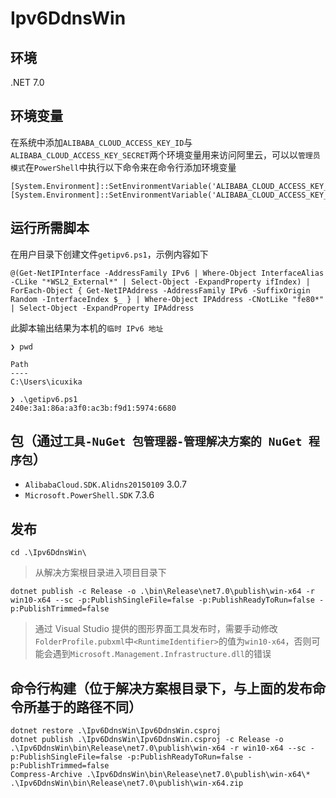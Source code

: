 # Ipv6DdnsWin

## 环境
.NET 7.0 

## 环境变量
在系统中添加`ALIBABA_CLOUD_ACCESS_KEY_ID`与`ALIBABA_CLOUD_ACCESS_KEY_SECRET`两个环境变量用来访问阿里云，可以以`管理员模式`在`PowerShell`中执行以下命令来在命令行添加环境变量
```
[System.Environment]::SetEnvironmentVariable('ALIBABA_CLOUD_ACCESS_KEY_ID','','Machine')
[System.Environment]::SetEnvironmentVariable('ALIBABA_CLOUD_ACCESS_KEY_SECRET','','Machine')
```

## 运行所需脚本
在用户目录下创建文件`getipv6.ps1`，示例内容如下
```
@(Get-NetIPInterface -AddressFamily IPv6 | Where-Object InterfaceAlias -CLike "*WSL2_External*" | Select-Object -ExpandProperty ifIndex) | ForEach-Object { Get-NetIPAddress -AddressFamily IPv6 -SuffixOrigin Random -InterfaceIndex $_ } | Where-Object IPAddress -CNotLike "fe80*" | Select-Object -ExpandProperty IPAddress
```
此脚本输出结果为本机的`临时 IPv6 地址`
```
❯ pwd

Path
----
C:\Users\icuxika

❯ .\getipv6.ps1
240e:3a1:86a:a3f0:ac3b:f9d1:5974:6680
```

## 包（通过`工具-NuGet 包管理器-管理解决方案的 NuGet 程序包`）
- `AlibabaCloud.SDK.Alidns20150109` 3.0.7
- `Microsoft.PowerShell.SDK` 7.3.6

## 发布
```
cd .\Ipv6DdnsWin\
```
> 从解决方案根目录进入项目目录下
```
dotnet publish -c Release -o .\bin\Release\net7.0\publish\win-x64 -r win10-x64 --sc -p:PublishSingleFile=false -p:PublishReadyToRun=false -p:PublishTrimmed=false
```
> 通过 Visual Studio 提供的图形界面工具发布时，需要手动修改`FolderProfile.pubxml`中`<RuntimeIdentifier>`的值为`win10-x64`，否则可能会遇到`Microsoft.Management.Infrastructure.dll`的错误

## 命令行构建（位于解决方案根目录下，与上面的发布命令所基于的路径不同）
```
dotnet restore .\Ipv6DdnsWin\Ipv6DdnsWin.csproj
dotnet publish .\Ipv6DdnsWin\Ipv6DdnsWin.csproj -c Release -o .\Ipv6DdnsWin\bin\Release\net7.0\publish\win-x64 -r win10-x64 --sc -p:PublishSingleFile=false -p:PublishReadyToRun=false -p:PublishTrimmed=false
Compress-Archive .\Ipv6DdnsWin\bin\Release\net7.0\publish\win-x64\* .\Ipv6DdnsWin\bin\Release\net7.0\publish\win-x64.zip
```